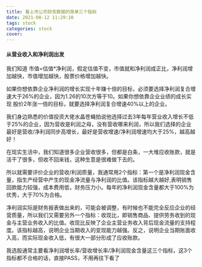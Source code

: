 ```yaml
---
title: 看上市公司财务数据的简单三个指标
date: 2021-08-12 11:29:10
tags: stock
categories: stock
cover: 
---
```


#### 从营业收入和净利润出发

我们知道 市值=估值*净利润，假定估值不变，市值就和净利润成正比，净利润增加越快，市值增加越快，股票价格增加越快。

如果你想依靠企业净利润的增长实现十年赚十倍的目标，必须要选择净利润复合增速大于26%的企业，因为1.26的10次方等于10。如果你想依靠企业业绩的成长实现 股价2年涨一倍的目标，就要选择净利润复合增速40%以上的企业。

<!--more-->

我们身边熟悉的价值投资大佬水晶苍蝇拍说他选择过去3年每年营业收入增长不低于25%的企业，因为营收是利润之母，没有营收哪来利润，所以我们选择的企业最好是营收/净利润同步高增长，最好是营收增速/净利润增速均大于25%，越高越好！

在现实生活中，我们知道很多企业营收很多，但都是白条，一大堆应收账款，就是活干了很多，但收不回来钱，这种生意是很难做下去的。

所以就需要评价企业的营收/利润质量，我通常用2个指标：第一个是净利润现金含量，指生产经营中产生的现金净流量与净利润的比值。该指标越大越好,表明销售回款能力较强，成本费用低，财务压力小。每年的净利润现金含量都大于100%为优秀，大于70%为合格。

净利润实际是财务报表做出来的，可能会被调整，有时候也不能完全反应企业的经营质量，所以我们又需要另外一个指标：收现比，即销售商品、提供劳务收到的现金与主营业务收入的比值。收现比反映了企业主营业务收入背后现金流量的支持程度。该指标越高，说明企业当期收入的变现能力越强。反之，说明企业当期账面收入高，而实际现金收入低，有很大一部分形成了应收账款。

我选股通常主要看净利润增长率/营收增长率/净利润现金含量这三个指标，这3个指标都不合格的话，直接PASS，不用再往下看了
